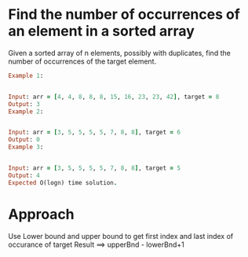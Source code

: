# Find the number of occurrences of an element in a sorted array

Given a sorted array of n elements, possibly with duplicates, find the number of occurrences of the target element.

```rb
Example 1:


Input: arr = [4, 4, 8, 8, 8, 15, 16, 23, 23, 42], target = 8
Output: 3
Example 2:


Input: arr = [3, 5, 5, 5, 5, 7, 8, 8], target = 6
Output: 0
Example 3:


Input: arr = [3, 5, 5, 5, 5, 7, 8, 8], target = 5
Output: 4
Expected O(logn) time solution.
```

# Approach 
Use Lower bound and upper bound to get first index and last index of occurance of target
Result ==> upperBnd - lowerBnd+1